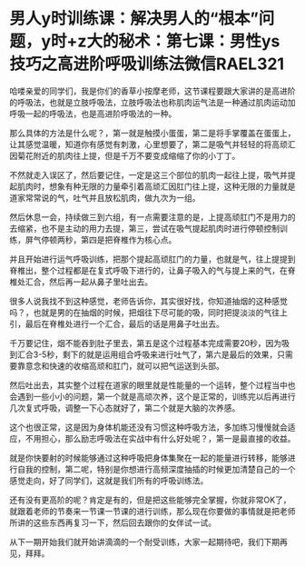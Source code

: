 # 男人y时训练课：解决男人的“根本”问题，y时+z大的秘术：第七课：男性ys技巧之高进阶呼吸训练法微信RAEL321

哈喽亲爱的同学们，我是你们的香草小按摩老师，这节课程要跟大家讲的是高进阶的呼吸法，也就是立肢呼吸法，立肢呼吸法也称肌肉运气法是一种通过肌肉运动加呼吸一起的呼吸法，也是高进阶呼吸法的一种。

那么具体的方法是什么呢？，第一就是触摸小蛋蛋，第二是将手掌覆盖在蛋蛋上，让其感觉温暖，知道你有感觉有刺激，心里想要了，第二是吸气并轻轻的将高顽汇因菊花附近的肌肉往上提，但是千万不要变成缩缩了你的小丁丁。

不然就走入误区了，然后要记住，一定是这三个部位的肌肉一起往上提，吸气并提起肌肉时，想象有种无限的力量牵引着高顽汇因肛门往上提，这种无限的力量就是道家常常说的气，吐气并且放松肌肉，做九次为一组。

然后休息一会，持续做三到六组，有一点需要注意的是，上提高顽肛门不是用力的去缩紧，也不是主动的用力去提，第三，尝试在吸气提起肌肉时进行停顿控制训练，屏气停顿两秒，第四是把脊椎作为核心点。

并且开始进行运气呼吸训练，把那个提起高顽肛门的力量，也就是气，往上提提到脊椎出，整个过程都是在复式呼吸下进行的，让鼻子吸入的气与提上来的气，在脊椎处汇合，然后再一起从鼻子里吐出去。

很多人说我找不到这种感觉，老师告诉你，其实很好找，你知道抽烟的这种感觉吗？，也就是男的在抽烟的时候，把烟往下尽可能的吸，同时把提淡淡的气往上引，最后在脊椎处进行一个汇合，最后的话是用鼻子吐出去。

千万要记住，烟不能吞到肚子里去，第五是这个过程基本完成需要20秒，因为吸到汇合3-5秒，剩下的就是运用组合呼吸来进行吐气了，第六是最后的效果，只需要靠意念和快速的收缩高顽和肛门，就可以把气运送到头部。

然后吐出去，其实整个过程在道家的眼里就是性能量的一个运转，整个过程当中也会遇到一些小小的问题，第一个就是高顽次养，这个是正常的，训练完以后再进行几次复式呼吸，调整一下心态就好了，第二个就是大脑的次养感。

这个也很正常，这是因为身体机能还没有习惯这种呼吸方法，多加练习慢慢就会适应，不用担心，那么励志呼吸法在实战中有什么好处呢？，第一是最直接的收益。

就是你快要射的时候能够通过这种呼吸把身体集聚在一起的能量进行转移，能够进行自我的控制，第二呢，特别是你想进行高频深度抽插的时候更加清楚自己的一个感觉走向，好了同学们，这就是我们所有的呼吸训练法。

还有没有更高阶的呢？肯定是有的，但是把这些能够完全掌握，你就非常OK了，就跟着老师的节奏来一节课一节课的进行训练，那么现在你要做的事情就是把老师所讲的这些东西再复习一下，然后回去跟你的女伴试一试。

从下一期开始我们就开始讲滴滴的一个耐受训练，大家一起期待吧，我们下期再见，拜拜。